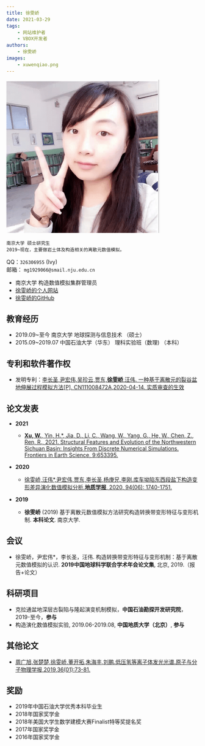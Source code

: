 ```yaml
---
title: 徐雯峤
date: 2021-03-29
tags:
    - 网站维护者
    - VBOX开发者
authors:
    - 徐雯峤
images:
    - xuwenqiao.png
---
```


<div class="row author-list">
    <div class="col-xs-6 col-sm-3 col-md-3 col-lg-3">
          <img src="xuwenqiao.png" alt="徐雯峤" class="img-circle">
    </div>
</div>
    
    南京大学 硕士研究生
    2019~现在，主要做岩土体及构造相关的离散元数值模拟。    

QQ：``326306955`` (Ivy)  
邮箱： `mg1929066@smail.nju.edu.cn` 

- 南京大学 构造数值模拟集群管理员  
- [徐雯峤的个人网站](https://qiao.geovbox.com)  
- [徐雯峤的GitHub](https://github.com/Ivyxwq)  


## 教育经历
 
- 2019.09~至今  南京大学         地球探测与信息技术               （硕士）  
- 2015.09~2019.07  中国石油大学（华东）      理科实验班（数理)                  （本科）  

## 专利和软件著作权

- 发明专利：[李长圣,尹宏伟,吴珍云,贾东,**徐雯峤**,汪伟. 一种基于离散元的裂谷盆地伸展过程模拟方法[P]. CN111008472A,2020-04-14. 实质审查的生效](https://kns8.cnki.net/kcms/detail/detail.aspx?dbcode=SCPD&dbname=SCPD2020&filename=CN111008472A)  


## 论文发表

- **2021**  

	- [**Xu, W.**, Yin, H.*, Jia, D., Li, C., Wang, W., Yang, G., He, W., Chen, Z., Ren, R., 2021. Structural Features and Evolution of the Northwestern Sichuan Basin: Insights From Discrete Numerical Simulations. Frontiers in Earth Science, 9:653395.](https://doi.org/10.3389/feart.2021.653395) 

- **2020**  

	- [徐雯峤,汪伟*,尹宏伟,贾东,李长圣,杨庚兄,李刚.库车坳陷东西段盐下构造变形差异演化数值模拟分析.**地质学报**, 2020, 94(06): 1740-1751. ](http://t.cn/A6y6QcwC)    

- **2019**  

	- **徐雯峤** (2019) 基于离散元数值模拟方法研究构造转换带变形特征与变形机制. **本科论文**. 南京大学.


## 会议

- 徐雯峤，尹宏伟*，李长圣，汪伟. 构造转换带变形特征与变形机制：基于离散元数值模拟的认识. **2019中国地球科学联合学术年会论文集**, 北京, 2019.（报告+论文）

## 科研项目

- 克拉通盆地深层古裂陷与隆起演变机制模拟，**中国石油勘探开发研究院**，2019-至今，**参与**
- 构造演化数值模拟实验, 2019.06-2019.08, **中国地质大学（北京）**, **参与**

## 其他论文

- [周广旭,张楚楚,徐雯峤,董开拓,朱海丰,刘鹏.低压氢等离子体发光光谱.原子与分子物理学报,2019,36(01):73-81.](https://kns.cnki.net/KCMS/detail/detail.aspx?dbcode=CJFQ&dbname=CJFDLAST2019&filename=YZYF201901013&uid=WEEvREcwSlJHSldRa1FhcTdnTnhYWU9LejJJZHpTOExQTFljMlM2U1JmST0=$9A4hF_YAuvQ5obgVAqNKPCYcEjKensW4IQMovwHtwkF4VYPoHbKxJw!!&v=Mjg0OTZXNzNMUERmU2FMRzRIOWpNcm85RVo0UjhlWDFMdXhZUzdEaDFUM3FUcldNMUZyQ1VSN3FmWU9kdEZDcms=)  



## 奖励

- 2019年中国石油大学优秀本科毕业生
- 2018年国家奖学金
- 2018年美国大学生数学建模大赛Finalist特等奖提名奖
- 2017年国家奖学金
- 2016年国家奖学金

